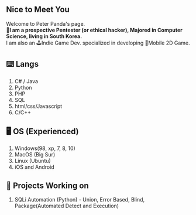## Nice to Meet You
Welcome to Peter Panda's page.
<br/>
💼**I am a prospective Pentester (or ethical hacker), Majored in Computer Science, living in South Korea.**
<br/>I am also an 🕹️Indie Game Dev. specialized in developing 📱Mobile 2D Game.


## ⌨️ Langs
1. C# / Java
2. Python
3. PHP
4. SQL
5. html/css/Javascript
6. C/C++


## 🖥️ OS (Experienced)
1. Windows(98, xp, 7, 8, 10)
2. MacOS (Big Sur)
3. Linux (Ubuntu)
4. iOS and Android

## 🔭 Projects Working on 
1. SQLi Automation (Python) - Union, Error Based, Blind, Package(Automated Detect and Execution)
   


<!--
**PeterPandaChoi/PeterPandaChoi** is a ✨ _special_ ✨ repository because its `README.md` (this file) appears on your GitHub profile.

Here are some ideas to get you started:

- 🔭 I’m currently working on ...
- 🌱 I’m currently learning ...
- 👯 I’m looking to collaborate on ...
- 🤔 I’m looking for help with ...
- 💬 Ask me about ...
- 📫 How to reach me: ...
- 😄 Pronouns: ...
- ⚡ Fun fact: ...
-->
